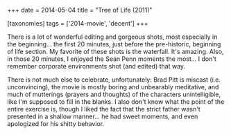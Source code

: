 +++
date = 2014-05-04
title = "Tree of Life (2011)"

[taxonomies]
tags = ['2014-movie', 'decent']
+++

There is a lot of wonderful editing and gorgeous shots, most especially
in the beginning\... the first 20 minutes, just before the pre-historic,
beginning of life section. My favorite of these shots is the waterfall.
It\'s amazing. Also, in those 20 minutes, I enjoyed the Sean Penn
moments the most\... I don\'t remember corporate environments shot (and
edited) that way.

There is not much else to celebrate, unfortunately: Brad Pitt is miscast
(i.e. unconvincing), the movie is mostly boring and unbearably
meditative, and much of mutterings (prayers and thoughts) of the
characters unintelligible, like I\'m supposed to fill in the blanks. I
also don\'t know what the point of the entire exercise is, though I
liked the fact that the strict father wasn\'t presented in a shallow
manner\... he had sweet moments, and even apologized for his shitty
behavior.

